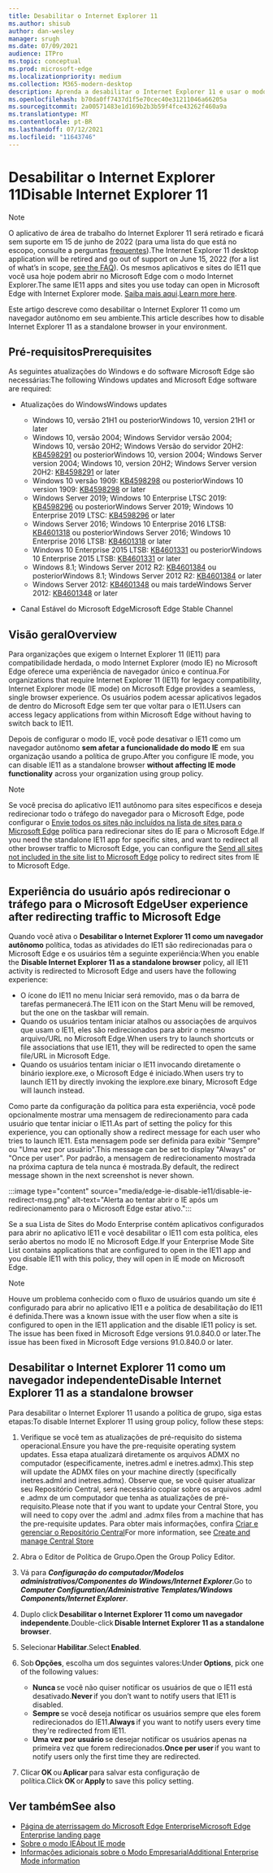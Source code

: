 ```yaml
---
title: Desabilitar o Internet Explorer 11
ms.author: shisub
author: dan-wesley
manager: srugh
ms.date: 07/09/2021
audience: ITPro
ms.topic: conceptual
ms.prod: microsoft-edge
ms.localizationpriority: medium
ms.collection: M365-modern-desktop
description: Aprenda a desabilitar o Internet Explorer 11 e usar o modo Internet Explorer no Microsoft Edge.
ms.openlocfilehash: b70da0ff7437d1f5e70cec40e31211046a66205a
ms.sourcegitcommit: 2a00571483e1d169b2b3b59f4fce43262f460a9a
ms.translationtype: MT
ms.contentlocale: pt-BR
ms.lasthandoff: 07/12/2021
ms.locfileid: "11643746"
---
```

# <a name="disable-internet-explorer-11"></a><span data-ttu-id="b54f7-103">Desabilitar o Internet Explorer 11</span><span class="sxs-lookup"><span data-stu-id="b54f7-103">Disable Internet Explorer 11</span></span>

>[!Note]
> <span data-ttu-id="b54f7-104">O aplicativo de área de trabalho do Internet Explorer 11 será retirado e ficará sem suporte em 15 de junho de 2022 (para uma lista do que está no escopo, consulte a perguntas [frequentes](https://techcommunity.microsoft.com/t5/windows-it-pro-blog/internet-explorer-11-desktop-app-retirement-faq/ba-p/2366549)).</span><span class="sxs-lookup"><span data-stu-id="b54f7-104">The Internet Explorer 11 desktop application will be retired and go out of support on June 15, 2022 (for a list of what’s in scope, [see the FAQ](https://techcommunity.microsoft.com/t5/windows-it-pro-blog/internet-explorer-11-desktop-app-retirement-faq/ba-p/2366549)).</span></span> <span data-ttu-id="b54f7-105">Os mesmos aplicativos e sites do IE11 que você usa hoje podem abrir no Microsoft Edge com o modo Internet Explorer.</span><span class="sxs-lookup"><span data-stu-id="b54f7-105">The same IE11 apps and sites you use today can open in Microsoft Edge with Internet Explorer mode.</span></span> <span data-ttu-id="b54f7-106">[Saiba mais aqui](https://blogs.windows.com/windowsexperience/2021/05/19/the-future-of-internet-explorer-on-windows-10-is-in-microsoft-edge/).</span><span class="sxs-lookup"><span data-stu-id="b54f7-106">[Learn more here](https://blogs.windows.com/windowsexperience/2021/05/19/the-future-of-internet-explorer-on-windows-10-is-in-microsoft-edge/).</span></span>

<span data-ttu-id="b54f7-107">Este artigo descreve como desabilitar o Internet Explorer 11 como um navegador autônomo em seu ambiente.</span><span class="sxs-lookup"><span data-stu-id="b54f7-107">This article describes how to disable Internet Explorer 11 as a standalone browser in your environment.</span></span>

## <a name="prerequisites"></a><span data-ttu-id="b54f7-108">Pré-requisitos</span><span class="sxs-lookup"><span data-stu-id="b54f7-108">Prerequisites</span></span>

<span data-ttu-id="b54f7-109">As seguintes atualizações do Windows e do software Microsoft Edge são necessárias:</span><span class="sxs-lookup"><span data-stu-id="b54f7-109">The following Windows updates and Microsoft Edge software are required:</span></span>

- <span data-ttu-id="b54f7-110">Atualizações do Windows</span><span class="sxs-lookup"><span data-stu-id="b54f7-110">Windows updates</span></span>

  - <span data-ttu-id="b54f7-111">Windows 10, versão 21H1 ou posterior</span><span class="sxs-lookup"><span data-stu-id="b54f7-111">Windows 10, version 21H1 or later</span></span>
  - <span data-ttu-id="b54f7-112">Windows 10, versão 2004; Windows Servidor versão 2004; Windows 10, versão 20H2; Windows Versão do servidor 20H2: [KB4598291](https://support.microsoft.com/topic/february-2-2021-kb4598291-os-builds-19041-789-and-19042-789-preview-6a766199-a4f1-616e-1f5c-58bdc3ca5e3b) ou posterior</span><span class="sxs-lookup"><span data-stu-id="b54f7-112">Windows 10, version 2004; Windows Server version 2004; Windows 10, version 20H2; Windows Server version 20H2: [KB4598291](https://support.microsoft.com/topic/february-2-2021-kb4598291-os-builds-19041-789-and-19042-789-preview-6a766199-a4f1-616e-1f5c-58bdc3ca5e3b) or later</span></span>
  - <span data-ttu-id="b54f7-113">Windows 10 versão 1909: [KB4598298](https://support.microsoft.com/topic/january-21-2021-kb4598298-os-build-18363-1350-preview-02dfd9ba-91a2-1b82-dede-42f288c02511) ou posterior</span><span class="sxs-lookup"><span data-stu-id="b54f7-113">Windows 10 version 1909: [KB4598298](https://support.microsoft.com/topic/january-21-2021-kb4598298-os-build-18363-1350-preview-02dfd9ba-91a2-1b82-dede-42f288c02511) or later</span></span>
  - <span data-ttu-id="b54f7-114">Windows Server 2019; Windows 10 Enterprise LTSC 2019: [KB4598296](https://support.microsoft.com/topic/january-21-2021-kb4598296-os-build-17763-1728-preview-4c0931ff-45b7-ff59-5e00-c03b5afb363d) ou posterior</span><span class="sxs-lookup"><span data-stu-id="b54f7-114">Windows Server 2019; Windows 10 Enterprise 2019 LTSC: [KB4598296](https://support.microsoft.com/topic/january-21-2021-kb4598296-os-build-17763-1728-preview-4c0931ff-45b7-ff59-5e00-c03b5afb363d) or later</span></span>
  - <span data-ttu-id="b54f7-115">Windows Server 2016; Windows 10 Enterprise 2016 LTSB: [KB4601318](https://support.microsoft.com/topic/february-9-2021-kb4601318-os-build-14393-4225-c5e3de6c-e3e6-ffb5-6197-48b9ce16446e) ou posterior</span><span class="sxs-lookup"><span data-stu-id="b54f7-115">Windows Server 2016; Windows 10 Enterprise 2016 LTSB: [KB4601318](https://support.microsoft.com/topic/february-9-2021-kb4601318-os-build-14393-4225-c5e3de6c-e3e6-ffb5-6197-48b9ce16446e) or later</span></span>
  - <span data-ttu-id="b54f7-116">Windows 10 Enterprise 2015 LTSB: [KB4601331](https://support.microsoft.com/office/february-9-2021%e2%80%94kb4601331-os-build-10240-18842-6227d078-fef3-8d67-27e0-1882e6cb79ff?ui=en-US&rs=en-US&ad=US) ou posterior</span><span class="sxs-lookup"><span data-stu-id="b54f7-116">Windows 10 Enterprise 2015 LTSB: [KB4601331](https://support.microsoft.com/office/february-9-2021%e2%80%94kb4601331-os-build-10240-18842-6227d078-fef3-8d67-27e0-1882e6cb79ff?ui=en-US&rs=en-US&ad=US) or later</span></span>
  - <span data-ttu-id="b54f7-117">Windows 8.1; Windows Server 2012 R2: [KB4601384](https://support.microsoft.com/topic/february-9-2021-kb4601384-monthly-rollup-16bdbb75-dd4b-2910-abc5-7891c9756b96) ou posterior</span><span class="sxs-lookup"><span data-stu-id="b54f7-117">Windows 8.1; Windows Server 2012 R2: [KB4601384](https://support.microsoft.com/topic/february-9-2021-kb4601384-monthly-rollup-16bdbb75-dd4b-2910-abc5-7891c9756b96) or later</span></span>
  - <span data-ttu-id="b54f7-118">Windows Server 2012: [KB4601348](https://support.microsoft.com/topic/february-9-2021-kb4601348-monthly-rollup-2c338c0c-73d6-fb80-cc91-f1a86e80db0c) ou mais tarde</span><span class="sxs-lookup"><span data-stu-id="b54f7-118">Windows Server 2012: [KB4601348](https://support.microsoft.com/topic/february-9-2021-kb4601348-monthly-rollup-2c338c0c-73d6-fb80-cc91-f1a86e80db0c) or later</span></span>
  
- <span data-ttu-id="b54f7-119">Canal Estável do Microsoft Edge</span><span class="sxs-lookup"><span data-stu-id="b54f7-119">Microsoft Edge Stable Channel</span></span>


## <a name="overview"></a><span data-ttu-id="b54f7-120">Visão geral</span><span class="sxs-lookup"><span data-stu-id="b54f7-120">Overview</span></span>

<span data-ttu-id="b54f7-121">Para organizações que exigem o Internet Explorer 11 (IE11) para compatibilidade herdada, o modo Internet Explorer (modo IE) no Microsoft Edge oferece uma experiência de navegador único e contínua.</span><span class="sxs-lookup"><span data-stu-id="b54f7-121">For organizations that require Internet Explorer 11 (IE11) for legacy compatibility, Internet Explorer mode (IE mode) on Microsoft Edge provides a seamless, single browser experience.</span></span> <span data-ttu-id="b54f7-122">Os usuários podem acessar aplicativos legados de dentro do Microsoft Edge sem ter que voltar para o IE11.</span><span class="sxs-lookup"><span data-stu-id="b54f7-122">Users can access legacy applications from within Microsoft Edge without having to switch back to IE11.</span></span>

<span data-ttu-id="b54f7-123">Depois de configurar o modo IE, você pode desativar o IE11 como um navegador autônomo **sem afetar a funcionalidade do modo IE** em sua organização usando a política de grupo.</span><span class="sxs-lookup"><span data-stu-id="b54f7-123">After you configure IE mode, you can disable IE11 as a standalone browser **without affecting IE mode functionality** across your organization using group policy.</span></span>

> [!NOTE]
> <span data-ttu-id="b54f7-124">Se você precisa do aplicativo IE11 autônomo para sites específicos e deseja redirecionar todo o tráfego do navegador para o Microsoft Edge, pode configurar o [Envie todos os sites não incluídos na lista de sites para o Microsoft Edge](./edge-ie-mode-policies.md#redirect-sites-from-ie-to-microsoft-edge) política para redirecionar sites do IE para o Microsoft Edge.</span><span class="sxs-lookup"><span data-stu-id="b54f7-124">If you need the standalone IE11 app for specific sites, and want to redirect all other browser traffic to Microsoft Edge, you can configure the [Send all sites not included in the site list to Microsoft Edge](./edge-ie-mode-policies.md#redirect-sites-from-ie-to-microsoft-edge) policy to redirect sites from IE to Microsoft Edge.</span></span>

## <a name="user-experience-after-redirecting-traffic-to-microsoft-edge"></a><span data-ttu-id="b54f7-125">Experiência do usuário após redirecionar o tráfego para o Microsoft Edge</span><span class="sxs-lookup"><span data-stu-id="b54f7-125">User experience after redirecting traffic to Microsoft Edge</span></span>

<span data-ttu-id="b54f7-126">Quando você ativa o **Desabilitar o Internet Explorer 11 como um navegador autônomo** política, todas as atividades do IE11 são redirecionadas para o Microsoft Edge e os usuários têm a seguinte experiência:</span><span class="sxs-lookup"><span data-stu-id="b54f7-126">When you enable the **Disable Internet Explorer 11 as a standalone browser** policy, all IE11 activity is redirected to Microsoft Edge and users have the following experience:</span></span>

- <span data-ttu-id="b54f7-127">O ícone do IE11 no menu Iniciar será removido, mas o da barra de tarefas permanecerá.</span><span class="sxs-lookup"><span data-stu-id="b54f7-127">The IE11 icon on the Start Menu will be removed, but the one on the taskbar will remain.</span></span>
- <span data-ttu-id="b54f7-128">Quando os usuários tentam iniciar atalhos ou associações de arquivos que usam o IE11, eles são redirecionados para abrir o mesmo arquivo/URL no Microsoft Edge.</span><span class="sxs-lookup"><span data-stu-id="b54f7-128">When users try to launch shortcuts or file associations that use IE11, they will be redirected to open the same file/URL in Microsoft Edge.</span></span>
- <span data-ttu-id="b54f7-129">Quando os usuários tentam iniciar o IE11 invocando diretamente o binário iexplore.exe, o Microsoft Edge é iniciado.</span><span class="sxs-lookup"><span data-stu-id="b54f7-129">When users try to launch IE11 by directly invoking the iexplore.exe binary, Microsoft Edge will launch instead.</span></span>

<span data-ttu-id="b54f7-130">Como parte da configuração da política para esta experiência, você pode opcionalmente mostrar uma mensagem de redirecionamento para cada usuário que tentar iniciar o IE11.</span><span class="sxs-lookup"><span data-stu-id="b54f7-130">As part of setting the policy for this experience, you can optionally show a redirect message for each user who tries to launch IE11.</span></span> <span data-ttu-id="b54f7-131">Esta mensagem pode ser definida para exibir "Sempre" ou "Uma vez por usuário".</span><span class="sxs-lookup"><span data-stu-id="b54f7-131">This message can be set to display "Always" or "Once per user".</span></span> <span data-ttu-id="b54f7-132">Por padrão, a mensagem de redirecionamento mostrada na próxima captura de tela nunca é mostrada.</span><span class="sxs-lookup"><span data-stu-id="b54f7-132">By default, the redirect message shown in the next screenshot is never shown.</span></span>

:::image type="content" source="media/edge-ie-disable-ie11/disable-ie-redirect-msg.png" alt-text="Alerta ao tentar abrir o IE após um redirecionamento para o Microsoft Edge estar ativo.":::

<span data-ttu-id="b54f7-134">Se a sua Lista de Sites do Modo Enterprise contém aplicativos configurados para abrir no aplicativo IE11 e você desabilitar o IE11 com esta política, eles serão abertos no modo IE no Microsoft Edge.</span><span class="sxs-lookup"><span data-stu-id="b54f7-134">If your Enterprise Mode Site List contains applications that are configured to open in the IE11 app and you disable IE11 with this policy, they will open in IE mode on Microsoft Edge.</span></span>
> [!NOTE]
> <span data-ttu-id="b54f7-135">Houve um problema conhecido com o fluxo de usuários quando um site é configurado para abrir no aplicativo IE11 e a política de desabilitação do IE11 é definida.</span><span class="sxs-lookup"><span data-stu-id="b54f7-135">There was a known issue with the user flow when a site is configured to open in the IE11 application and the disable IE11 policy is set.</span></span> <span data-ttu-id="b54f7-136">The issue has been fixed in Microsoft Edge versions 91.0.840.0 or later.</span><span class="sxs-lookup"><span data-stu-id="b54f7-136">The issue has been fixed in Microsoft Edge versions 91.0.840.0 or later.</span></span>

## <a name="disable-internet-explorer-11-as-a-standalone-browser"></a><span data-ttu-id="b54f7-137">Desabilitar o Internet Explorer 11 como um navegador independente</span><span class="sxs-lookup"><span data-stu-id="b54f7-137">Disable Internet Explorer 11 as a standalone browser</span></span>

<span data-ttu-id="b54f7-138">Para desabilitar o Internet Explorer 11 usando a política de grupo, siga estas etapas:</span><span class="sxs-lookup"><span data-stu-id="b54f7-138">To disable Internet Explorer 11 using group policy, follow these steps:</span></span>

1. <span data-ttu-id="b54f7-139">Verifique se você tem as atualizações de pré-requisito do sistema operacional.</span><span class="sxs-lookup"><span data-stu-id="b54f7-139">Ensure you have the pre-requisite operating system updates.</span></span> <span data-ttu-id="b54f7-140">Essa etapa atualizará diretamente os arquivos ADMX no computador (especificamente, inetres.adml e inetres.admx).</span><span class="sxs-lookup"><span data-stu-id="b54f7-140">This step will update the ADMX files on your machine directly (specifically inetres.adml and inetres.admx).</span></span> <span data-ttu-id="b54f7-141">Observe que, se você quiser atualizar seu Repositório Central, será necessário copiar sobre os arquivos .adml e .admx de um computador que tenha as atualizações de pré-requisito.</span><span class="sxs-lookup"><span data-stu-id="b54f7-141">Please note that if you want to update your Central Store, you will need to copy over the .adml and .admx files from a machine that has the pre-requisite updates.</span></span> <span data-ttu-id="b54f7-142">Para obter mais informações, confira [Criar e gerenciar o Repositório Central](/troubleshoot/windows-client/group-policy/create-and-manage-central-store)</span><span class="sxs-lookup"><span data-stu-id="b54f7-142">For more information, see [Create and manage Central Store](/troubleshoot/windows-client/group-policy/create-and-manage-central-store)</span></span>
2. <span data-ttu-id="b54f7-143">Abra o Editor de Política de Grupo.</span><span class="sxs-lookup"><span data-stu-id="b54f7-143">Open the Group Policy Editor.</span></span>
3. <span data-ttu-id="b54f7-144">Vá para ***Configuração do computador/Modelos administrativos/Componentes do Windows/Internet Explorer***.</span><span class="sxs-lookup"><span data-stu-id="b54f7-144">Go to ***Computer Configuration/Administrative Templates/Windows Components/Internet Explorer***.</span></span> 
4. <span data-ttu-id="b54f7-145">Duplo click **Desabilitar o Internet Explorer 11 como um navegador independente**.</span><span class="sxs-lookup"><span data-stu-id="b54f7-145">Double-click **Disable Internet Explorer 11 as a standalone browser**.</span></span>
5. <span data-ttu-id="b54f7-146">Selecionar **Habilitar**.</span><span class="sxs-lookup"><span data-stu-id="b54f7-146">Select **Enabled**.</span></span>
6. <span data-ttu-id="b54f7-147">Sob **Opções**, escolha um dos seguintes valores:</span><span class="sxs-lookup"><span data-stu-id="b54f7-147">Under **Options**, pick one of the following values:</span></span>

   - <span data-ttu-id="b54f7-148">**Nunca** se você não quiser notificar os usuários de que o IE11 está desativado.</span><span class="sxs-lookup"><span data-stu-id="b54f7-148">**Never** if you don’t want to notify users that IE11 is disabled.</span></span>
   - <span data-ttu-id="b54f7-149">**Sempre** se você deseja notificar os usuários sempre que eles forem redirecionados do IE11.</span><span class="sxs-lookup"><span data-stu-id="b54f7-149">**Always** if you want to notify users every time they're redirected from IE11.</span></span>
   - <span data-ttu-id="b54f7-150">**Uma vez por usuário** se desejar notificar os usuários apenas na primeira vez que forem redirecionados.</span><span class="sxs-lookup"><span data-stu-id="b54f7-150">**Once per user** if you want to notify users only the first time they are redirected.</span></span>

7. <span data-ttu-id="b54f7-151">Clicar **OK** ou **Aplicar** para salvar esta configuração de política.</span><span class="sxs-lookup"><span data-stu-id="b54f7-151">Click **OK** or **Apply** to save this policy setting.</span></span>

## <a name="see-also"></a><span data-ttu-id="b54f7-152">Ver também</span><span class="sxs-lookup"><span data-stu-id="b54f7-152">See also</span></span>

- [<span data-ttu-id="b54f7-153">Página de aterrissagem do Microsoft Edge Enterprise</span><span class="sxs-lookup"><span data-stu-id="b54f7-153">Microsoft Edge Enterprise landing page</span></span>](https://aka.ms/EdgeEnterprise)
- [<span data-ttu-id="b54f7-154">Sobre o modo IE</span><span class="sxs-lookup"><span data-stu-id="b54f7-154">About IE mode</span></span>](./edge-ie-mode.md)
- [<span data-ttu-id="b54f7-155">Informações adicionais sobre o Modo Empresarial</span><span class="sxs-lookup"><span data-stu-id="b54f7-155">Additional Enterprise Mode information</span></span>](/internet-explorer/ie11-deploy-guide/enterprise-mode-overview-for-ie11)
